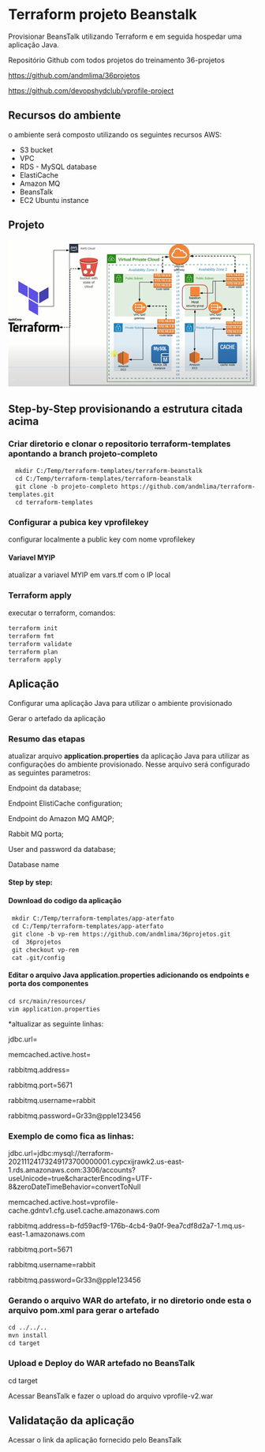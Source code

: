 # Terraform projeto Beanstalk
Provisionar BeansTalk utilizando Terraform e em seguida hospedar uma aplicação Java.

Repositório Github com todos projetos do treinamento 36-projetos

https://github.com/andmlima/36projetos

https://github.com/devopshydclub/vprofile-project



## Recursos do ambiente
o ambiente será composto utilizando os seguintes recursos AWS:
<ul> 
    <li>S3 bucket</li>
    <li>VPC</li>
    <li>RDS - MySQL database</li>
    <li>ElastiCache</li>
    <li>Amazon MQ</li>
    <li>BeansTalk</li>
    <li>EC2 Ubuntu instance</li>
</ul>

## Projeto 
![image](/imagens/projeto.png)

## Step-by-Step provisionando a estrutura citada acima
### Criar diretorio e clonar o repositorio terraform-templates apontando a branch projeto-completo
````
  mkdir C:/Temp/terraform-templates/terraform-beanstalk
  cd C:/Temp/terraform-templates/terraform-beanstalk
  git clone -b projeto-completo https://github.com/andmlima/terraform-templates.git
  cd terraform-templates
````

### Configurar a pubica key vprofilekey
  configurar localmente a public key com nome vprofilekey

#### Variavel MYIP 
atualizar a variavel MYIP em vars.tf com o IP local

### Terraform apply
  executar o terraform, comandos:
````
terraform init
terraform fmt
terraform validate
terraform plan
terraform apply
````  


## Aplicação
  Configurar uma aplicação Java para utilizar o ambiente provisionado
  
  Gerar o artefado da aplicação

### Resumo das etapas  
  atualizar arquivo <b>application.properties</b> da aplicação Java para utilizar as configurações do ambiente provisionado. Nesse arquivo será configurado as seguintes parametros:
  
  Endpoint da database;
  
  Endpoint ElistiCache configuration;
  
  Endpoint do Amazon MQ AMQP;
  
  Rabbit MQ porta;
  
  User and password da database;
  
  Database name

#### Step by step:  
#### Download do codigo da aplicação  
````
 mkdir C:/Temp/terraform-templates/app-aterfato
 cd C:/Temp/terraform-templates/app-aterfato
 git clone -b vp-rem https://github.com/andmlima/36projetos.git
 cd  36projetos
 git checkout vp-rem
 cat .git/config
````

#### Editar o arquivo Java application.properties adicionando os endpoints e porta dos componentes
````
cd src/main/resources/
vim application.properties
````
*altualizar as seguinte linhas:

  jdbc.url=<endpoint da database>

  memcached.active.host=<configuration endpoint do memcache>

  rabbitmq.address=<endpoint do Amazon MQ AMQP>

  rabbitmq.port=5671

  rabbitmq.username=rabbit

  rabbitmq.password=Gr33n@pple123456

### Exemplo de como fica as linhas: 
 jdbc.url=jdbc:mysql://terraform-20211124173249173700000001.cypcxijrawk2.us-east-1.rds.amazonaws.com:3306/accounts?useUnicode=true&characterEncoding=UTF-8&zeroDateTimeBehavior=convertToNull

 memcached.active.host=vprofile-cache.gdntv1.cfg.use1.cache.amazonaws.com

 rabbitmq.address=b-fd59acf9-176b-4cb4-9a0f-9ea7cdf8d2a7-1.mq.us-east-1.amazonaws.com

 rabbitmq.port=5671

 rabbitmq.username=rabbit

 rabbitmq.password=Gr33n@pple123456

### Gerando o arquivo WAR do artefato, ir no diretorio onde esta o arquivo <b>pom.xml</b> para gerar o artefado
 ````
 cd ../../..
 mvn install
 cd target
````

### Upload e Deploy do WAR artefado no BeansTalk
 cd target

 Acessar BeansTalk e fazer o upload do arquivo vprofile-v2.war

## Validatação da aplicação
 Acessar o link da aplicação fornecido pelo BeansTalk